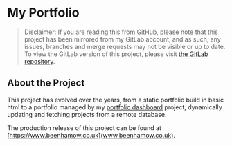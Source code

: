 # My Portfolio

> Disclaimer: If you are reading this from GitHub, please note that this project has been mirrored from my GitLab account, and as such, any issues, branches and merge requests may not be visible or up to date. To view the GitLab version of this project, please visit [the GitLab repository](https://gitlab.com/ElBeenMachine/my-portfolio).

## About the Project

This project has evolved over the years, from a static portfolio build in basic html to a portfolio managed by my [portfolio dashboard](https://gitlab.com/elbeenmachine/portfolio-dashboard-template) project, dynamically updating and fetching projects from a remote database.

The production release of this project can be found at [https://www.beenhamow.co.uk](www.beenhamow.co.uk).
